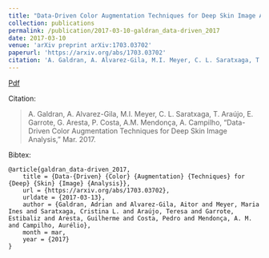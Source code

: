 ```yaml
---
title: "Data-Driven Color Augmentation Techniques for Deep Skin Image Analysis"
collection: publications
permalink: /publication/2017-03-10-galdran_data-driven_2017
date: 2017-03-10
venue: 'arXiv preprint arXiv:1703.03702'
paperurl: 'https://arxiv.org/abs/1703.03702'
citation: 'A. Galdran, A. Alvarez-Gila, M.I. Meyer, C. L. Saratxaga, T. Araújo, E. Garrote, G. Aresta, P. Costa, A.M. Mendonça, A. Campilho, “Data-Driven Color Augmentation Techniques for Deep Skin Image Analysis,” Mar. 2017.'
---
```


<a href='https://arxiv.org/abs/1703.03702'>Pdf</a>

Citation: 

>A. Galdran, A. Alvarez-Gila, M.I. Meyer, C. L. Saratxaga, T. Araújo, E. Garrote, G. Aresta, P. Costa, A.M. Mendonça, A. Campilho, “Data-Driven Color Augmentation Techniques for Deep Skin Image Analysis,” Mar. 2017.

Bibtex: 

```
@article{galdran_data-driven_2017,
	title = {Data-{Driven} {Color} {Augmentation} {Techniques} for {Deep} {Skin} {Image} {Analysis}},
	url = {https://arxiv.org/abs/1703.03702},
	urldate = {2017-03-13},
	author = {Galdran, Adrian and Alvarez-Gila, Aitor and Meyer, Maria Ines and Saratxaga, Cristina L. and Araújo, Teresa and Garrote, Estibaliz and Aresta, Guilherme and Costa, Pedro and Mendonça, A. M. and Campilho, Aurélio},
	month = mar,
	year = {2017}
}

```